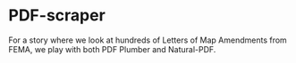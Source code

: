 # PDF-scraper
For a story where we look at hundreds of Letters of Map Amendments from FEMA, we play with both PDF Plumber and Natural-PDF.
